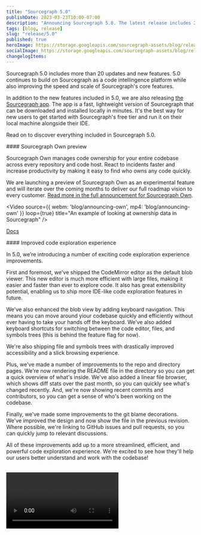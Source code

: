 ```yaml
---
title: "Sourcegraph 5.0"
publishDate: 2023-03-23T10:00-07:00
description: "Announcing Sourcegraph 5.0. The latest release includes 20+ updates, including updates to Sourcegraph's speed, security, and scalability."
tags: [blog, release]
slug: "release/5.0"
published: true
heroImage: https://storage.googleapis.com/sourcegraph-assets/blog/release-post/5.0/sourcegraph-5-0-hero.png
socialImage: https://storage.googleapis.com/sourcegraph-assets/blog/release-post/5.0/sourcegraph-5-0-hero.png
changelogItems:
---
```


Sourcegraph 5.0 includes more than 20 updates and new features. 5.0 continues to build on Sourcegraph as a code intellingence platform while also improving the speed and scale of Sourcegraph's core features.

In addition to the new features included in 5.0, we are also releasing [the Sourcegraph app](https://about.sourcegraph.com/app). The app is a fast, lightweight version of Sourcegraph that can be downloaded and installed locally in minutes. It's the best way for new users to get started with Sourcegraph's free tier and run it on their local machine alongside their IDE.

Read on to discover everything included in Sourcegraph 5.0.
<br/>

<Badge link="/own" text="Code Search" color="green" size="small" />
#### Sourcegraph Own preview

Sourcegraph Own manages code ownership for your entire codebase across every repository and code host. React to incidents faster and increase productivity by making it easy to find who owns any code quickly.

We are launching a preview of Sourcegraph Own as an experimental feature and will iterate over the coming months to deliver our full roadmap vision to every customer. [Read more in the full announcement for Sourcegraph Own](about.sourcegraph.com/blog/inroducing-sourcegraph-own).

<Video 
  source={{
    webm: 'blog/announcing-own',
    mp4: 'blog/announcing-own'
  }}
  loop={true}
  title="An example of looking at ownership data in Sourcegraph"
/>

<a href="https://docs.sourcegraph.com/own" className="not-italic flex items-center mb-sm">Docs<OpenInNewIcon className="ml-xxs" size={18} /></a>
<br/>

<Badge link="/code-search" text="Code Search" color="cerise" size="small" />
#### Improved code exploration experience

In 5.0, we’re introducing a number of exciting code exploration experience improvements.

First and foremost, we've shipped the CodeMirror editor as the default blob viewer. This new editor is much more efficient with large files, making it easier and faster than ever to explore code. It also has great extensibility potential, enabling us to ship more IDE-like code exploration features in future.

We've also enhanced the blob view by adding keyboard navigation. This means you can move around yiour codebase quickly and efficiently without ever having to take your hands off the keyboard. We’ve also added keyboard shortcuts for switching between the code editor, files, and symbols trees (this is behind the feature flag for now).

We're also shipping file and symbols trees with drastically improved accessibility and a slick browsing experience.

Plus, we've made a number of improvements to the repo and directory pages. We're now rendering the README file in the directory so you can get a quick overview of what's inside. We've also added a linear file browser, which shows diff stats over the past month, so you can quickly see what's changed recently. And, we're now showing recent commits and contributors, so you can get a sense of who's been working on the codebase.

Finally, we've made some improvements to the git blame decorations. We've improved the design and now show the file in the previous revision. Where possible, we're linking to GitHub issues and pull requests, so you can quickly jump to relevant discussions.

All of these improvements add up to a more streamlined, efficient, and powerful code exploration experience. We're excited to see how they'll help our users better understand and work with the codebase!

<br/>
<Video
  source={{
    webm: 'blog/keyboard-nav',
    mp4: 'blog/keyboard-nav'
  }}
  loop={true}
  title="New keyboard navigation experience in Sourcegraph"
/>
<br/>

<Badge link="/code-search" text="Code Search" color="cerise" size="small" />
#### A completely re-imagined search input

The search input has been redesigned to greatly improve usability. New contextual suggestions help users learn the Sourcegraph query language as they search. These powerful suggestions react to the user’s current query to suggest related filters. How suggestions are displayed has been unified across contexts and filters, and the history mode has been integrated directly in input. Lastly, improved and expanded keyboard shortcuts also make navigation much easier.

<br/>
<div className="mb-sm">
  <Figure
    src="https://storage.googleapis.com/sourcegraph-assets/blog/5.0/reimagined-search-input.png"
    alt="The new search UI"
    catpion="A re-imagined search input."
  />
</div><br/>

<Badge link="/code-search" text="Code Intelligence" color="cerise" size="small" />

#### Improved auto-indexing setup experience

We've made significant improvements to Sourcegraph's auto-indexing setup experience to make it easier for users to enable precise code intelligence. Previously, the configuration options were somewhat opaque and could be intimidating for users to configure, even for engineers at Sourcegraph.

In the 5.0 release, we've redesigned the auto-indexing configuration pages to be more intuitive and self-documenting. We've added helpful descriptions and visualizations to make the options and their impacts more understandable. We've also added new dashboards so users can monitor the code intelligence coverage for their repositories and instances:

- Repository code intelligence coverage dashboard: See the coverage status for a specific repository, including which files/directories are indexed and which are pending indexing. Easily trigger re-indexing of specific paths or the entire repository.
- Instance code intelligence coverage dashboard (for site administrators): Get an overview of indexing coverage across all repositories in the instance. See repositories with low coverage and trigger indexing jobs to improve coverage.

Additionally, we've added more "code intelligence health" indicators to the Sourcegraph UI so users can quickly see if their code intelligence is up-to-date or if there are any issues they can address.

These improvements make it easier to enable precise code intelligence on Sourcegraph and ensure users can rely on the best possible coding experience. Give the new auto-indexing setup experience a try and monitor your code intelligence coverage/health with the new dashboards. As always, we welcome your feedback!

<br/>

<Badge link="/code-search" text="Code Search" color="cerise" size="small" />
#### Intelligent search ranking

Previously, Sourcegraph ordered search results in a simple way that could make it hard to find the most relevant files. In version 4.6, we're releasing two significant improvements to search ranking:

- Search results are no longer grouped by repository. Instead, we return the most relevant files first. This helps prevent users from requiring workarounds to find what they’re looking for, for example updating the search to exclude certain repositories.
- Search now incorporates a "file importance" score to help boost high quality, commonly-used files. This score is based on the code dependency graph, and is only available when precise code intelligence is enabled.

These improvements are being released together as a limited beta, and will be rolled out to more users over the coming months.
<br/>

<a href="" className="not-italic flex items-center mb-sm">Docs<OpenInNewIcon className="ml-xxs" size={18} /></a>

<Badge link="/batch-changes" text="Batch Changes" color="blue" size="small" />
#### Keep everyone in the loop with outgoing webhooks for batch changes

Batch Changes enables you to efficiently generate and manage multiple changesets at once. Creating changesets is the first hurdle to get over, but getting those changes merged and keeping stakeholders in the loop is sometimes an even bigger challenge. A key part of this is alerting repository owners about incoming changes in the context of their existing tools and workflows.
Outgoing webhooks for Batch Changes provide a standardized way to get this information into your other tools with minimal additional work. Site admins can configure outgoing webhooks from admin settings under "Batch Changes" > "Outgoing webhooks."

Available events include:

- When a batch change is applied, closed, or deleted
- When a changeset is published, updated, or closed
- When there is an error publishing or updating a changeset

<br/>
<div className="mb-sm">
  <Figure
    src="https://storage.googleapis.com/sourcegraph-assets/blog/5.0/outgoing-webhooks.png"
    alt="Outgoing webhooks configuration"
    catpion="Outgoing webhooks configuration"
  />
</div><br/>

<br/>
<a href="https://docs.sourcegraph.com/admin/config/webhooks/outgoing" className="not-italic flex items-center mb-sm">Docs<OpenInNewIcon className="ml-xxs" size={18} /></a>
<br />

<Badge link="/batch-changes" text="Batch Changes" color="blue" size="small" />
#### Limit access to batch changes to designated users

While batch changes enable efficient bulk creation of changesets, some customers require tighter controls to meet the security and compliance standards of their industry. To meet these needs, we're introducing a role-based access control (RBAC) system to Sourcegraph to enable more granular controls for who can access batch changes.
Site admins can limit access to approved users from admin settings under “Site admin” > “Users & auth” > “Roles” by:

- Creating custom user roles with Batch Changes permissions
- Revoking default role permissions
- Assigning designated users to Batch Changes-enabled roles
<br/>

While the RBAC system is limited to batch changes for now, the system will soon be expanded to cover additional areas of Sourcegraph as well.

<br/>
<Video 
  source={{
    mp4: 'docs/images/administration/access_control/assign_roles_to_user_light.mp4'
  }}
  loop={true}
  title="RBAC for Batch Changes"
/>
<br/><br/>

<a href="https://docs.sourcegraph.com/admin/access_control" className="not-italic flex items-center mb-sm">Docs<OpenInNewIcon className="ml-xxs" size={18} /></a>
<br />

<Badge text="Code Insights" link="/code-insights" color="green" size="small" />
#### Improved Code Insights support for instances with a large number of repositories

Code insights provide precise answers about the trends and composition of your codebase, tranforming it into a queryable database.  Previously, users had to create insights over either a few named repositories or all of their repositories, and running insights over all repositories could often take an impractical amount of time to process. Now, with the new repository selection, users can target their insights to the exact scope of repositories that is relevant to them. Additionally, administrators can now monitor the processing of insights and, when necessary, reprioritize or retry them from within the site admin section.

<a href="https://docs.sourcegraph.com/code_insights" className="not-italic flex items-center mb-sm">Docs<OpenInNewIcon className="ml-xxs" size={18} /></a>
<br />

<Badge link="https://docs.sourcegraph.com/admin/external_service" text="Code Hosts" color="violet" size="small" />
#### Impoved Gerrit support with user permissions

Gerrit connections now have their own dedicated code host connection option as opposed to the “Generic Git Host” connection that had to be used before. Along with this, Gerrit connections can now also enable authorization, which will mark all repositories from that connection as private and require users to authenticate using Gerrit credentials and verify that they have permission to view that repository on Gerrit if they want to be able to view it on Sourcegraph.

<a href="https://docs.sourcegraph.com/admin/external_service/gerrit" className="not-italic flex items-center mb-sm">Docs<OpenInNewIcon className="ml-xxs" size={18} /></a>
<br />

<Badge link="https://docs.sourcegraph.com/admin/external_service" text="Code Hosts" color="violet" size="small" />
#### Improved support for the Azure DevOps code host

Sourcegraph customers will now be able to bring their Azure DevOps repositories into their Sourcegraph instance. Sourcegraph will sync specified repositories from the customers’ Azure DevOps organizations or projects also respect and enforce permissions from Azure DevOps, ensuring that only users with access rights to repositories are allowed to access them. Batch Changes will now also support Azure DevOps code hosts and repositories.

<a href="https://docs.sourcegraph.com/admin/external_service/azuredevops" className="not-italic flex items-center mb-sm">Docs<OpenInNewIcon className="ml-xxs" size={18} /></a>
<br />

<Badge link="https://docs.sourcegraph.com/admin/external_service" text="Code Hosts" color="violet" size="small" />
#### Improved rate limiting for GitHub and GitLab

We've made changes to how we handle GitHub and GitLab rate limits. Previously, all GitHub requests would be limited to 5,000 requests per hour (i.e. even if there were 1,000 users on the instance, the total number of requests would not exceed 5,000/hour).

Now we use feedback from the code host to do rate limiting, and each individual user has their own rate limit. This greatly speeds up our permissions syncing process. Customers might see an increase in the number of requests to the code host, but these will not exceed the code host's own imposed rate limits.

This does not override the custom rate limit that customers can configure in the site config. If that custom rate limit is slower than that of GitHub, it will take precedence.

<a href="https://docs.sourcegraph.com/admin/external_service/github" className="not-italic flex items-center mb-sm">Docs<OpenInNewIcon className="ml-xxs" size={18} /></a>
<br />

<Badge link="" text="Admin" color="violet" size="small" />
#### Permissions center

The permissions center brings new tools for site admins and users to understand their repository permissions. To ensure developers only see code they have access to, Sourcegraph syncs permissions directly from users’ various code hosts via a continuous background process.

Historically, debugging repository permissions was time-consuming, extremely confusing, and often not possible as admins were required to access the production DB to debug. The permission center is a new way for admins to understand and work with how permissions are handled across Sourcegraph storing authorization data, all powered by a more scalable database-backed architecture.

The permission center provides a bird’s eye view of who can access code and why, what recently changed with permissions and when, how many permissions were added/removed and what's the reason for the permissions sync. It provides extensive observability and debugability for both current and historical state of permissions within an instance.

<a href="https://docs.sourcegraph.com/admin/permissions/syncing" className="not-italic flex items-center mb-sm">Docs<OpenInNewIcon className="ml-xxs" size={18} /></a>
<br />

<Badge link="" text="Admin" color="violet" size="small" />
#### Account requests for unauthenticated users

Our new account requests feature allows unauthenticated users to request an account if sign up is disabled. Administrators now have the ability to approve or reject requests manually, giving them full control over who can access their instance.

- Users without an account can now click a “Request access” link on the sign up page to complete the request form. Submitting this form will alert administrators about account requests.
- Administrators will be notified of the number of new requests waiting for review via an “Account requests” notification button in their Sourcegraph navigation bar. This notification button is not shown if there are no pending requests.
- Once a request is approved, a new user is created in one of the following ways depending on SMTP configuration:
  - If SMTP is configured, an email with a reset password link is sent to the user.
  - If SMTP is not configured, administrators must manually send a reset password link to the user from the “Users & auth / Account requests” admin page.
- Administrators can also choose to reject a request. In this case, all new account requests from a previously rejected email will be ignored.
<br/>

A new analytics data point has been added to the “Analytics / Users” page indicating the number of account requests made during a given period of time. This data can help administrators understand how many people are interested in accessing their instance.

This feature is experimental and enabled by default. However, it can be explicitly disabled by adding `accessRequests.enabled: false` to the site configuration experimental features settings.
<br />

<Badge link="" text="Admin" color="violet" size="small" />
#### SCIM support

Sourcegraph now supports the [SCIM protocol](https://www.simplecloud.info/), an open industry standard for automating user provisioning and deprovisioning.

SCIM (System for Cross-domain Identity Management) allows users to connect their identity provider (like [Okta](https://developer.okta.com/docs/concepts/scim/) or [Azure AD](https://learn.microsoft.com/en-us/azure/active-directory/fundamentals/sync-scim)) to Sourcegraph and automatically sync user accounts. When a new employee is onboarded, their Sourcegraph account is automatically created. When they leave the organization, their access is promptly revoked.

Before SCIM support, IT admins had to manually create and delete Sourcegraph user accounts. Now they can automate these tedious, error-prone tasks, meeting compliance requirements and reducing the risk of outdated user accounts.

SCIM support is initially available for user provisioning (groups coming soon!). We have tested compatibility with Okta and Azure AD, and support full CRUD operations.

With SCIM, you can eliminate the ghost accounts and compliance headaches. [Learn more in our docs](https://docs.sourcegraph.com/admin/scim) and enable SCIM for your team.

<a href="https://docs.sourcegraph.com/admin/scim" className="not-italic flex items-center mb-sm">Docs<OpenInNewIcon className="ml-xxs" size={18} /></a>
<br />
